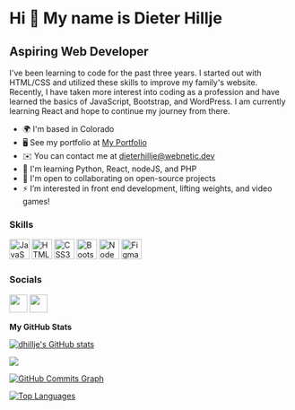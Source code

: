 Hi 👋 My name is Dieter Hillje
==============================

Aspiring Web Developer
----------------------

I've been learning to code for the past three years. I started out with HTML/CSS and utilized these skills to improve my family's website. Recently, I have taken more interest into coding as a profession and have learned the basics of JavaScript, Bootstrap, and WordPress. I am currently learning React and hope to continue my journey from there.

* 🌍  I'm based in Colorado
* 🖥️  See my portfolio at [My Portfolio](http://https://www.webnetic.dev/)
* ✉️  You can contact me at [dieterhillje@webnetic.dev](mailto:dieterhillje@webnetic.dev)
* 🧠  I'm learning Python, React, nodeJS, and PHP
* 🤝  I'm open to collaborating on open-source projects
* ⚡  I’m interested in front end development, lifting weights, and video games!

### Skills

<p align="left">
<a href="https://developer.mozilla.org/en-US/docs/Web/JavaScript" target="_blank" rel="noreferrer"><img src="https://raw.githubusercontent.com/danielcranney/readme-generator/main/public/icons/skills/javascript-colored.svg" width="36" height="36" alt="JavaScript" /></a>
<a href="https://developer.mozilla.org/en-US/docs/Glossary/HTML5" target="_blank" rel="noreferrer"><img src="https://raw.githubusercontent.com/danielcranney/readme-generator/main/public/icons/skills/html5-colored.svg" width="36" height="36" alt="HTML5" /></a>
<a href="https://www.w3.org/TR/CSS/#css" target="_blank" rel="noreferrer"><img src="https://raw.githubusercontent.com/danielcranney/readme-generator/main/public/icons/skills/css3-colored.svg" width="36" height="36" alt="CSS3" /></a>
<a href="https://getbootstrap.com/" target="_blank" rel="noreferrer"><img src="https://raw.githubusercontent.com/danielcranney/readme-generator/main/public/icons/skills/bootstrap-colored.svg" width="36" height="36" alt="Bootstrap" /></a>
<a href="https://nodejs.org/en/" target="_blank" rel="noreferrer"><img src="https://raw.githubusercontent.com/danielcranney/readme-generator/main/public/icons/skills/nodejs-colored.svg" width="36" height="36" alt="NodeJS" /></a>
<a href="https://www.figma.com/" target="_blank" rel="noreferrer"><img src="https://raw.githubusercontent.com/danielcranney/readme-generator/main/public/icons/skills/figma-colored.svg" width="36" height="36" alt="Figma" /></a>
</p>

### Socials

<p align="left"> <a href="https://www.github.com/dhillje" target="_blank" rel="noreferrer"><img src="https://raw.githubusercontent.com/danielcranney/readme-generator/main/public/icons/socials/github.svg" width="32" height="32" /></a> <a href="https://www.linkedin.com/in/dieter-hillje-a73080107/" target="_blank" rel="noreferrer"><img src="https://raw.githubusercontent.com/danielcranney/readme-generator/main/public/icons/socials/linkedin.svg" width="32" height="32" /></a></p>


<b>My GitHub Stats</b>

<a href="http://www.github.com/dhillje"><img src="https://github-readme-stats.vercel.app/api?username=dhillje&show_icons=true&hide=stars,prs,issues,&title_color=0891b2&text_color=ffffff&icon_color=0891b2&bg_color=1c1917&hide_border=true&show_icons=true" alt="dhillje's GitHub stats" /></a>

<a href="http://www.github.com/dhillje"><img src="https://github-readme-streak-stats.herokuapp.com/?user=dhillje&stroke=ffffff&background=1c1917&ring=0891b2&fire=0891b2&currStreakNum=ffffff&currStreakLabel=0891b2&sideNums=ffffff&sideLabels=ffffff&dates=ffffff&hide_border=true" /></a>

<a href="http://www.github.com/dhillje"><img src="https://activity-graph.herokuapp.com/graph?username=dhillje&bg_color=1c1917&color=ffffff&line=0891b2&point=ffffff&area_color=1c1917&area=true&hide_border=true&custom_title=GitHub%20Commits%20Graph" alt="GitHub Commits Graph" /></a>

<a href="https://github.com/dhillje" align="left"><img src="https://github-readme-stats.vercel.app/api/top-langs/?username=dhillje&langs_count=10&title_color=0891b2&text_color=ffffff&icon_color=0891b2&bg_color=1c1917&hide_border=true&locale=en&custom_title=Top%20%Languages" alt="Top Languages" /></a>

<!---
dhillje/dhillje is a ✨ special ✨ repository because its `README.md` (this file) appears on your GitHub profile.
You can click the Preview link to take a look at your changes.
--->
